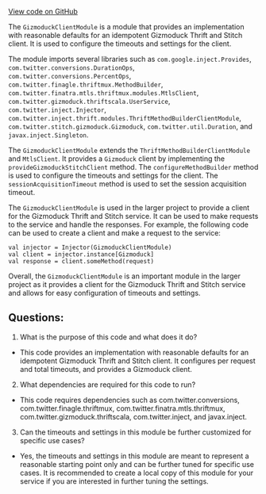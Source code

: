 [View code on GitHub](https://github.com/misbahsy/the-algorithm/product-mixer/component-library/src/main/scala/com/twitter/product_mixer/component_library/module/GizmoduckClientModule.scala)

The `GizmoduckClientModule` is a module that provides an implementation with reasonable defaults for an idempotent Gizmoduck Thrift and Stitch client. It is used to configure the timeouts and settings for the client. 

The module imports several libraries such as `com.google.inject.Provides`, `com.twitter.conversions.DurationOps`, `com.twitter.conversions.PercentOps`, `com.twitter.finagle.thriftmux.MethodBuilder`, `com.twitter.finatra.mtls.thriftmux.modules.MtlsClient`, `com.twitter.gizmoduck.thriftscala.UserService`, `com.twitter.inject.Injector`, `com.twitter.inject.thrift.modules.ThriftMethodBuilderClientModule`, `com.twitter.stitch.gizmoduck.Gizmoduck`, `com.twitter.util.Duration`, and `javax.inject.Singleton`.

The `GizmoduckClientModule` extends the `ThriftMethodBuilderClientModule` and `MtlsClient`. It provides a `Gizmoduck` client by implementing the `provideGizmoduckStitchClient` method. The `configureMethodBuilder` method is used to configure the timeouts and settings for the client. The `sessionAcquisitionTimeout` method is used to set the session acquisition timeout.

The `GizmoduckClientModule` is used in the larger project to provide a client for the Gizmoduck Thrift and Stitch service. It can be used to make requests to the service and handle the responses. For example, the following code can be used to create a client and make a request to the service:

```
val injector = Injector(GizmoduckClientModule)
val client = injector.instance[Gizmoduck]
val response = client.someMethod(request)
``` 

Overall, the `GizmoduckClientModule` is an important module in the larger project as it provides a client for the Gizmoduck Thrift and Stitch service and allows for easy configuration of timeouts and settings.
## Questions: 
 1. What is the purpose of this code and what does it do?
- This code provides an implementation with reasonable defaults for an idempotent Gizmoduck Thrift and Stitch client. It configures per request and total timeouts, and provides a Gizmoduck client.

2. What dependencies are required for this code to run?
- This code requires dependencies such as com.twitter.conversions, com.twitter.finagle.thriftmux, com.twitter.finatra.mtls.thriftmux, com.twitter.gizmoduck.thriftscala, com.twitter.inject, and javax.inject.

3. Can the timeouts and settings in this module be further customized for specific use cases?
- Yes, the timeouts and settings in this module are meant to represent a reasonable starting point only and can be further tuned for specific use cases. It is recommended to create a local copy of this module for your service if you are interested in further tuning the settings.